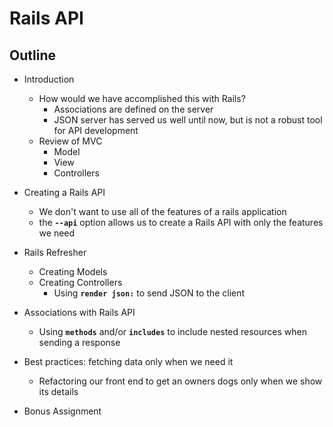 # Rails API

## Outline

* Introduction
    * How would we have accomplished this with Rails?
        * Associations are defined on the server
        * JSON server has served us well until now, but is not a robust tool for API development
    * Review of MVC
        * Model
        * View
        * Controllers
* Creating a Rails API 
    * We don't want to use all of the features of a rails application
    * the **`--api`** option allows us to create a Rails API with only the features we need
* Rails Refresher
    * Creating Models
    * Creating Controllers
        * Using **`render json:`** to send JSON to the client
* Associations with Rails API
    * Using **`methods`**  and/or **`includes`** to include nested resources when sending a response
* Best practices: fetching data only when we need it
    * Refactoring our front end to get an owners dogs only when we show its details


* Bonus Assignment
